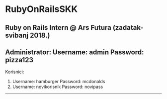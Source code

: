 # RubyOnRailsSKK
Ruby on Rails Intern @ Ars Futura (zadatak-svibanj 2018.)
------------------------------------------------------------
Administrator:
Username: admin
Password: pizza123
------------------------------------------------------------
Korisnici:
1. Username: hamburger
   Password: mcdonalds
2. Username: novikorisnik
   Password: novipass
------------------------------------------------------------

